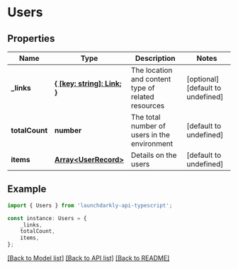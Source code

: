 # Users


## Properties

Name | Type | Description | Notes
------------ | ------------- | ------------- | -------------
**_links** | [**{ [key: string]: Link; }**](Link.md) | The location and content type of related resources | [optional] [default to undefined]
**totalCount** | **number** | The total number of users in the environment | [default to undefined]
**items** | [**Array&lt;UserRecord&gt;**](UserRecord.md) | Details on the users | [default to undefined]

## Example

```typescript
import { Users } from 'launchdarkly-api-typescript';

const instance: Users = {
    _links,
    totalCount,
    items,
};
```

[[Back to Model list]](../README.md#documentation-for-models) [[Back to API list]](../README.md#documentation-for-api-endpoints) [[Back to README]](../README.md)
